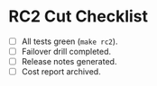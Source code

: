 # RC2 Cut Checklist

- [ ] All tests green (`make rc2`).
- [ ] Failover drill completed.
- [ ] Release notes generated.
- [ ] Cost report archived.
